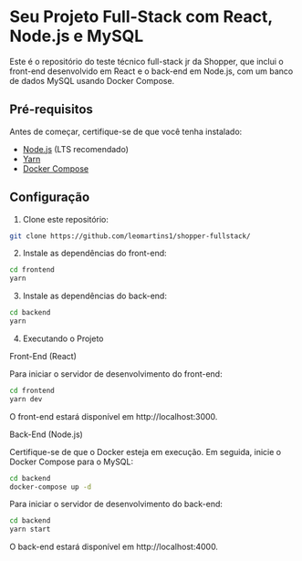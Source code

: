 # Seu Projeto Full-Stack com React, Node.js e MySQL

Este é o repositório do teste técnico full-stack jr da Shopper, que inclui o front-end desenvolvido em React e o back-end em Node.js, com um banco de dados MySQL usando Docker Compose.

## Pré-requisitos

Antes de começar, certifique-se de que você tenha instalado:

- [Node.js](https://nodejs.org/) (LTS recomendado)
- [Yarn](https://classic.yarnpkg.com/en/docs/install/)
- [Docker Compose](https://docs.docker.com/compose/install/)

## Configuração

1. Clone este repositório:

```bash
git clone https://github.com/leomartins1/shopper-fullstack/
```

2. Instale as dependências do front-end:
```bash
cd frontend
yarn
```

3. Instale as dependências do back-end:
```bash
cd backend
yarn
```

4. Executando o Projeto

Front-End (React)

Para iniciar o servidor de desenvolvimento do front-end:

```bash
cd frontend
yarn dev
```

O front-end estará disponível em http://localhost:3000.

Back-End (Node.js)

Certifique-se de que o Docker esteja em execução. Em seguida, inicie o Docker Compose para o MySQL:

```bash
cd backend
docker-compose up -d
```

Para iniciar o servidor de desenvolvimento do back-end:

```bash
cd backend
yarn start
```
O back-end estará disponível em http://localhost:4000.
